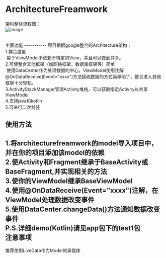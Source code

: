 # ArchitectureFreamwork
架构整体流程图：<br>
  ![image](https://github.com/lx1992lx/ArchitectureFreamwork/blob/master/demo.jpeg)
  
 <br>
主要功能
-----------
项目根据google整合的Architecture架构：<br>
1.耦合度低<br>
  每个ViewModel不依赖于特定的View，并且可以做到共享。<br>
2.可使整合其他框架（如网络框架，数据库框架等）简单<br>
  使用DataCenter作为处理数据的中心，ViewModel使用注解@OnDataReceive(Event="xxxx")方法接收数据的方式简单明了，整合进入其他框架十分轻松。<br>
3.ActivityStackManager管理Activity堆栈，可以获取指定Activity以共享ViewModel<br>
4.支持java和kotlin<br>
5.可进行二次封装<br>

使用方法
-----------
1.将architecturefreamwork的model导入项目中，并在你的项目添加该model的依赖<br>
2.使Activity和Fragment继承于BaseActivity或BaseFragment,并实现相关的方法<br>
3.使你的ViewModel继承BaseViewModel<br>
4.使用@OnDataReceive(Event="xxxx")注解，在ViewModel处理数据改变事件<br>
5.使用DataCenter.changeData()方法通知数据改变事件<br>
P.S.详细demo(Kotlin)请见app包下的test1包<br>
注意事项
-----------
推荐使用LiveData作为Model的承载体
